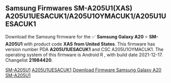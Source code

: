 <h2>Samsung Firmwares SM-A205U1(XAS) A205U1UESACUK1/A205U1OYMACUK1/A205U1UESACUK1</h2>
Download the Samsung firmware for the ✅ <strong>Samsung Galaxy A20 </strong> ⭐ <strong>SM-A205U1</strong> with product code <strong>XAS</strong> <strong> from United States</strong>. This firmware has version number PDA <strong>A205U1UESACUK1</strong> and CSC A205U1OYMACUK1. The operating system of this firmware is Android R , with build date 2021-12-17. Changelist <strong>21984420</strong>.


[SM-A205U1](https://samfirm.shop/samsung/model/SM-A205U1)
[A205U1UESACUK1](https://samfirm.shop/samsung/pda/A205U1UESACUK1)
[Download Firmware Samsung Galaxy A20 SM-A205U1](https://samfirm.shop/samsung/firmware/483394)
